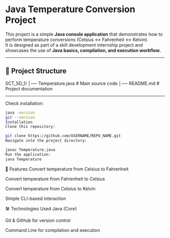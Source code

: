# Java Temperature Conversion Project

This project is a simple **Java console application** that demonstrates how to perform temperature conversions (Celsius ↔ Fahrenheit ↔ Kelvin).  
It is designed as part of a skill development internship project and showcases the use of **Java basics, compilation, and execution workflow**.

---

## 📂 Project Structure

SCT_SD_1/
│── Temperature.java # Main source code
│── README.md # Project documentation


---



Check installation:

```bash
java -version
git --version
Installation
Clone this repository:

git clone https://github.com/USERNAME/REPO_NAME.git
Navigate into the project directory:

javac Temperature.java
Run the application:
java Temperature
```

📖 Features
Convert temperature from Celsius to Fahrenheit

Convert temperature from Fahrenheit to Celsius

Convert temperature from Celsius to Kelvin

Simple CLI-based interaction

🛠️ Technologies Used
Java (Core)

Git & GitHub for version control

Command Line for compilation and execution
